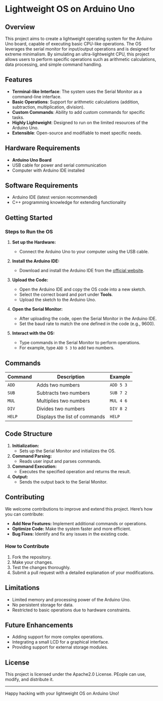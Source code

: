 # Lightweight OS on Arduino Uno

## Overview
This project aims to create a lightweight operating system for the Arduino Uno board, capable of executing basic CPU-like operations. The OS leverages the serial monitor for input/output operations and is designed for extreme minimalism. By simulating an ultra-lightweight CPU, this project allows users to perform specific operations such as arithmetic calculations, data processing, and simple command handling.

## Features
- **Terminal-like Interface**: The system uses the Serial Monitor as a command-line interface.
- **Basic Operations**: Support for arithmetic calculations (addition, subtraction, multiplication, division).
- **Custom Commands**: Ability to add custom commands for specific tasks.
- **Highly Lightweight**: Designed to run on the limited resources of the Arduino Uno.
- **Extensible**: Open-source and modifiable to meet specific needs.

## Hardware Requirements
- **Arduino Uno Board**
- USB cable for power and serial communication
- Computer with Arduino IDE installed

## Software Requirements
- Arduino IDE (latest version recommended)
- C++ programming knowledge for extending functionality

## Getting Started
### Steps to Run the OS
1. **Set up the Hardware:**
   - Connect the Arduino Uno to your computer using the USB cable.

2. **Install the Arduino IDE:**
   - Download and install the Arduino IDE from the [official website](https://www.arduino.cc/en/software).

3. **Upload the Code:**
   - Open the Arduino IDE and copy the OS code into a new sketch.
   - Select the correct board and port under **Tools**.
   - Upload the sketch to the Arduino Uno.

4. **Open the Serial Monitor:**
   - After uploading the code, open the Serial Monitor in the Arduino IDE.
   - Set the baud rate to match the one defined in the code (e.g., 9600).

5. **Interact with the OS:**
   - Type commands in the Serial Monitor to perform operations.
   - For example, type `ADD 5 3` to add two numbers.

## Commands
| Command  | Description                      | Example        |
|----------|----------------------------------|----------------|
| `ADD`    | Adds two numbers                | `ADD 5 3`      |
| `SUB`    | Subtracts two numbers           | `SUB 7 2`      |
| `MUL`    | Multiplies two numbers          | `MUL 4 6`      |
| `DIV`    | Divides two numbers             | `DIV 8 2`      |
| `HELP`   | Displays the list of commands   | `HELP`         |

## Code Structure
1. **Initialization:**
   - Sets up the Serial Monitor and initializes the OS.
2. **Command Parsing:**
   - Reads user input and parses commands.
3. **Command Execution:**
   - Executes the specified operation and returns the result.
4. **Output:**
   - Sends the output back to the Serial Monitor.

## Contributing
We welcome contributions to improve and extend this project. Here’s how you can contribute:
- **Add New Features:** Implement additional commands or operations.
- **Optimize Code:** Make the system faster and more efficient.
- **Bug Fixes:** Identify and fix any issues in the existing code.

### How to Contribute
1. Fork the repository.
2. Make your changes.
3. Test the changes thoroughly.
4. Submit a pull request with a detailed explanation of your modifications.

## Limitations
- Limited memory and processing power of the Arduino Uno.
- No persistent storage for data.
- Restricted to basic operations due to hardware constraints.

## Future Enhancements
- Adding support for more complex operations.
- Integrating a small LCD for a graphical interface.
- Providing support for external storage modules.

## License
This project is licensed under the Apache2.0 License. PEople can use, modify, and distribute it.

---

Happy hacking with your lightweight OS on Arduino Uno!

